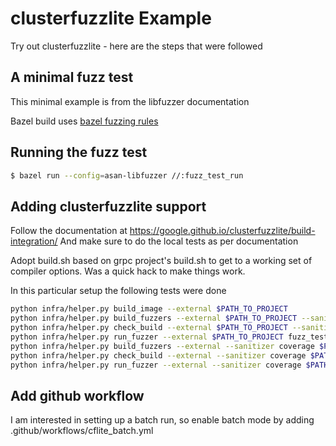 # clusterfuzzlite Example
Try out clusterfuzzlite - here are the steps that were followed

## A minimal fuzz test
This minimal example is from the libfuzzer documentation

Bazel build uses [bazel fuzzing rules](https://github.com/bazelbuild/rules_fuzzing)

## Running the fuzz test
```sh
$ bazel run --config=asan-libfuzzer //:fuzz_test_run
```

## Adding clusterfuzzlite support
Follow the documentation at https://google.github.io/clusterfuzzlite/build-integration/
And make sure to do the local tests as per documentation

Adopt build.sh based on grpc project's build.sh to get to a working set of compiler options. Was a quick hack to make things work.

In this particular setup the following tests were done
```sh
python infra/helper.py build_image --external $PATH_TO_PROJECT
python infra/helper.py build_fuzzers --external $PATH_TO_PROJECT --sanitizer address
python infra/helper.py check_build --external $PATH_TO_PROJECT --sanitizer address
python infra/helper.py run_fuzzer --external $PATH_TO_PROJECT fuzz_test_bin
python infra/helper.py build_fuzzers --external --sanitizer coverage $PATH_TO_PROJECT
python infra/helper.py check_build --external --sanitizer coverage $PATH_TO_PROJECT
python infra/helper.py run_fuzzer --external --sanitizer coverage $PATH_TO_PROJECT fuzz_test_bin
```
## Add github workflow
I am interested in setting up a batch run, so enable batch mode by adding .github/workflows/cflite_batch.yml
